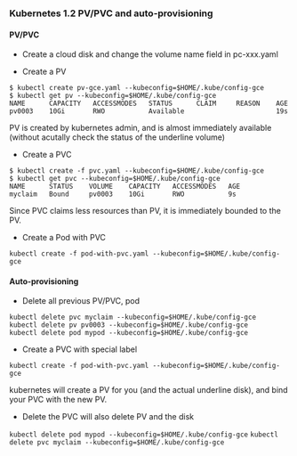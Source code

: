 ### Kubernetes 1.2 PV/PVC and auto-provisioning

#### PV/PVC

- Create a cloud disk and change the volume name field in pc-xxx.yaml

- Create a PV

```
$ kubectl create pv-gce.yaml --kubeconfig=$HOME/.kube/config-gce
$ kubectl get pv --kubeconfig=$HOME/.kube/config-gce
NAME      CAPACITY   ACCESSMODES   STATUS      CLAIM     REASON    AGE
pv0003    10Gi       RWO           Available                       19s
```

PV is created by kubernetes admin, and is almost immediately available (without acutally
check the status of the underline volume)

- Create a PVC

```
$ kubectl create -f pvc.yaml --kubeconfig=$HOME/.kube/config-gce
$ kubectl get pvc --kubeconfig=$HOME/.kube/config-gce
NAME      STATUS    VOLUME    CAPACITY   ACCESSMODES   AGE
myclaim   Bound     pv0003    10Gi       RWO           9s
```

Since PVC claims less resources than PV, it is immediately bounded to the PV.

- Create a Pod with PVC

`kubectl create -f pod-with-pvc.yaml --kubeconfig=$HOME/.kube/config-gce`

#### Auto-provisioning

- Delete all previous PV/PVC, pod

```
kubectl delete pvc myclaim --kubeconfig=$HOME/.kube/config-gce
kubectl delete pv pv0003 --kubeconfig=$HOME/.kube/config-gce
kubectl delete pod mypod --kubeconfig=$HOME/.kube/config-gce
```

- Create a PVC with special label

`kubectl create -f pod-with-pvc.yaml --kubeconfig=$HOME/.kube/config-gce`

kubernetes will create a PV for you (and the actual underline disk), and bind your PVC
with the new PV.

- Delete the PVC will also delete PV and the disk

`kubectl delete pod mypod --kubeconfig=$HOME/.kube/config-gce`
`kubectl delete pvc myclaim --kubeconfig=$HOME/.kube/config-gce`
